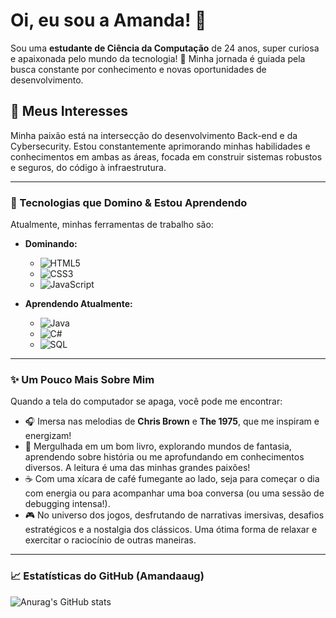 # Oi, eu sou a Amanda! 👋

Sou uma **estudante de Ciência da Computação** de 24 anos, super curiosa e apaixonada pelo mundo da tecnologia! 🚀 Minha jornada é guiada pela busca constante por conhecimento e novas oportunidades de desenvolvimento.

## 🧠 Meus Interesses

Minha paixão está na intersecção do desenvolvimento Back-end e da Cybersecurity. Estou constantemente aprimorando minhas habilidades e conhecimentos em ambas as áreas, focada em construir sistemas robustos e seguros, do código à infraestrutura.

---
### 🚀 Tecnologias que Domino & Estou Aprendendo

Atualmente, minhas ferramentas de trabalho são:

* **Dominando:**
    * <img src="https://img.shields.io/badge/HTML5-E34F26?style=for-the-badge&logo=html5&logoColor=white" alt="HTML5" />
    * <img src="https://img.shields.io/badge/CSS3-1572B6?style=for-the-badge&logo=css3&logoColor=white" alt="CSS3" />
    * <img src="https://img.shields.io/badge/JavaScript-F7DF1E?style=for-the-badge&logo=javascript&logoColor=black" alt="JavaScript" />

* **Aprendendo Atualmente:**
    * <img src="https://img.shields.io/badge/Java-007396?style=for-the-badge&logo=java&logoColor=white" alt="Java" />
    * <img src="https://img.shields.io/badge/C%23-239120?style=for-the-badge&logo=c-sharp&logoColor=white" alt="C#" />
    * <img src="https://img.shields.io/badge/SQL-4479A1?style=for-the-badge&logo=postgresql&logoColor=white" alt="SQL" />

---

### ✨ Um Pouco Mais Sobre Mim

Quando a tela do computador se apaga, você pode me encontrar:

* 🎧 Imersa nas melodias de **Chris Brown** e **The 1975**, que me inspiram e energizam!
* 📖 Mergulhada em um bom livro, explorando mundos de fantasia, aprendendo sobre história ou me aprofundando em conhecimentos diversos. A leitura é uma das minhas grandes paixões!
* ☕ Com uma xícara de café fumegante ao lado, seja para começar o dia com energia ou para acompanhar uma boa conversa (ou uma sessão de debugging intensa!).
* 🎮 No universo dos jogos, desfrutando de narrativas imersivas, desafios estratégicos e a nostalgia dos clássicos. Uma ótima forma de relaxar e exercitar o raciocínio de outras maneiras.

---

### 📈 Estatísticas do GitHub (Amandaaug)

![Anurag's GitHub stats](https://github-readme-stats.vercel.app/api?username=Amandaaug&show_icons=true&theme=dark&locale=pt-br)
